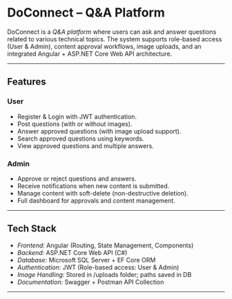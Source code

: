 #  DoConnect – Q&A Platform  

DoConnect is a *Q&A platform* where users can ask and answer questions related to various technical topics. The system supports role-based access (User & Admin), content approval workflows, image uploads, and an integrated Angular + ASP.NET Core Web API architecture.  

---

##  Features  

###  User  
- Register & Login with JWT authentication.  
- Post questions (with or without images).  
- Answer approved questions (with image upload support).  
- Search approved questions using keywords.  
- View approved questions and multiple answers.  

###  Admin  
- Approve or reject questions and answers.  
- Receive notifications when new content is submitted.  
- Manage content with soft-delete (non-destructive deletion).  
- Full dashboard for approvals and content management.  

---

## Tech Stack  

- *Frontend:* Angular (Routing, State Management, Components)  
- *Backend:* ASP.NET Core Web API (C#)  
- *Database:* Microsoft SQL Server + EF Core ORM  
- *Authentication:* JWT (Role-based access: User & Admin)  
- *Image Handling:* Stored in /uploads folder; paths saved in DB  
- *Documentation:* Swagger + Postman API Collection  

---

